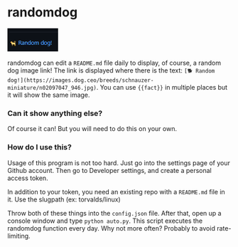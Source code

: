 # randomdog

![img](https://raw.githubusercontent.com/ajskateboarder/stuff/main/Screenshot%202021-07-23%20075316.png)

randomdog can edit a `README.md` file daily to display, of course, a random dog image link!
The link is displayed where there is the text: `[🐕 Random dog!](https://images.dog.ceo/breeds/schnauzer-miniature/n02097047_946.jpg)`. 
You can use `{{fact}}` in multiple places but it will show the same image.

### Can it show anything else?

Of course it can! But you will need to do this on your own.

### How do I use this?

Usage of this program is not too hard. Just go into the settings page of your Github account.
Then go to Developer settings, and create a personal access token.

In addition to your token, you need an existing repo with a `README.md` file in it.
Use the slugpath (ex: torvalds/linux)

Throw both of these things into the `config.json` file. After that, open up a console window and type `python auto.py`.
This script executes the randomdog function every day. Why not more often? Probably to avoid rate-limiting.
